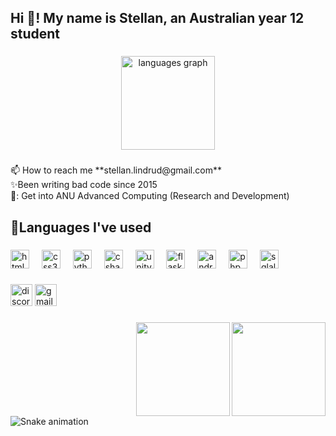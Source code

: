 <h2 align="left">Hi 👋! My name is Stellan, an Australian year 12 student</h2>

###

<div align="center">
  <img src="https://github-readme-stats.vercel.app/api/top-langs?username=lilsteelan&locale=en&hide_title=false&layout=compact&card_width=320&langs_count=5&theme=dracula&hide_border=false" height="150" alt="languages graph"  />
</div>

###

<p align="left">📫 How to reach me **stellan.lindrud@gmail.com**<br>✨Been writing bad code since 2015<br>🎯: Get into ANU Advanced Computing (Research and Development)</p>

###

<h2 align="left">🚀Languages I've used</h2>

###

<div align="left">
  <img src="https://cdn.jsdelivr.net/gh/devicons/devicon/icons/html5/html5-original.svg" height="30" alt="html5 logo"  />
  <img width="12" />
  <img src="https://cdn.jsdelivr.net/gh/devicons/devicon/icons/css3/css3-original.svg" height="30" alt="css3 logo"  />
  <img width="12" />
  <img src="https://cdn.jsdelivr.net/gh/devicons/devicon/icons/python/python-original.svg" height="30" alt="python logo"  />
  <img width="12" />
  <img src="https://cdn.jsdelivr.net/gh/devicons/devicon/icons/csharp/csharp-original.svg" height="30" alt="csharp logo"  />
  <img width="12" />
  <img src="https://cdn.jsdelivr.net/gh/devicons/devicon/icons/unity/unity-original.svg" height="30" alt="unity logo"  />
  <img width="12" />
  <img src="https://cdn.jsdelivr.net/gh/devicons/devicon/icons/flask/flask-original.svg" height="30" alt="flask logo"  />
  <img width="12" />
  <img src="https://cdn.jsdelivr.net/gh/devicons/devicon/icons/androidstudio/androidstudio-original.svg" height="30" alt="androidstudio logo"  />
  <img width="12" />
  <img src="https://cdn.jsdelivr.net/gh/devicons/devicon/icons/php/php-original.svg" height="30" alt="php logo"  />
  <img width="12" />
  <img src="https://cdn.jsdelivr.net/gh/devicons/devicon/icons/sqlalchemy/sqlalchemy-original.svg" height="30" alt="sqlalchemy logo"  />
</div>

###

<div align="left">
  <img src="https://img.shields.io/static/v1?message=Discord&logo=discord&label=&color=7289DA&logoColor=white&labelColor=&style=for-the-badge" height="35" alt="discord logo"  />
  <img src="https://img.shields.io/static/v1?message=Gmail&logo=gmail&label=&color=D14836&logoColor=white&labelColor=&style=for-the-badge" height="35" alt="gmail logo"  />
</div>

###

<img align="right" height="150" src="https://i.imgflip.com/65efzo.gif"  />
<img align="right" height="150" src="[https://i.imgflip.com/65efzo.gif](https://giphy.com/embed/cVPcABKys8dHy)"  />

###

<br clear="both">

<img src="https://raw.githubusercontent.com/lilsteelan/lilsteelan/output/snake.svg" alt="Snake animation" />

###

<div align="center">
  <img height="0" src="https://i.imgflip.com/65efzo.gif"  />
</div>

###
